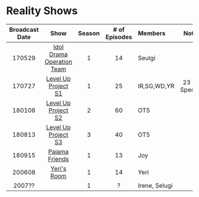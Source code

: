 # Reality Shows

| Broadcast Date |                               Show                                | Season | # of Episodes | Members       |      Notes      |
|:--------------:|:-----------------------------------------------------------------:|:------:|:-------------:|:--------------|:---------------:|
|     170529     | [Idol Drama Operation Team](./shows/idol-drama-operation-team.md) |   1    |      14       | Seulgi        |                 |
|     170727     |    [Level Up Project S1](./shows/level-up-project.md#season-1)    |   1    |      25       | IR,SG,WD,YR   | 23 + 2 Specials |
|     180108     |    [Level Up Project S2](./shows/level-up-project.md#season-2)    |   2    |      60       | OT5           |                 |
|     180813     |    [Level Up Project S3](./shows/level-up-project.md#season-3)    |   3    |      40       | OT5           |                 |
|     180915     |            [Pajama Friends](./shows/pajama-friends.md)            |   1    |      13       | Joy           |                 |
|     200608     |               [Yeri's Room](./shows/yeri's-room.md)               |   1    |      14       | Yeri          |                 |
|     2007??     |                                                                   |   1    |       ?       | Irene, Selugi |                 |